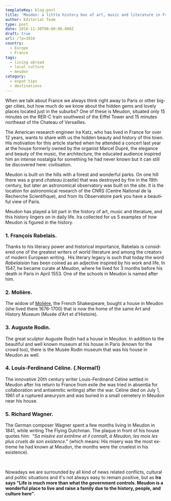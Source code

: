 ```yaml
---
templateKey: blog-post
title: 'Meudon: a little history box of art, music and literature in France'
author: Editorial Team
type: post
date: 2016-11-30T00:00:00.000Z
draft: true
url: /?p=1016
country:
  - Europe
  - France
tags:
  - living abroad
  - local culture
  - meudon
category:
  - expat tips
  - destinations
---
```


<p >
  <span lang="EN-US">When we talk about France we always think right away to Paris or other bigger cities, but how much do we know about the hidden gems and lovely places located just in the suburbs? One of these is Meudon, situated only <span lang="EN-US">15 minutes on the RER-C train southwest of the Eiffel Tower and 15 minutes northeast of the Chateau of Versailles.  
</p>

<p >
  <span lang="EN-US">The American research engineer Ira Katz, who has lived in France for over 12 years, wants to share with us the hidden beauty and history of this town. His motivation for this article started when he attended a concert last year at the house formerly owned by the organist <span lang="EN-US">Marcel Dupré<span lang="EN-US">, the elegance and beauty of the music, the architecture, the educated audience inspired him an intense nostalgia for something he had never known but it can still be discovered here: civilisation. 
</p>

<p >
  <span lang="EN-US">Meudon is built on the hills with a forest and wonderful parks. On one hill there was a grand <em>chateau</em> (castle) that was destroyed by fire in the 19th century, but later an astronomical observatory was built on the site. It is the location for astronomical research of the CNRS (Centre National de la Recherche Scientifique), and from its Observatoire park you have a beautiful view of Paris. <span lang="EN-US"> 
</p>

<p >
  <span lang="EN-US">Meudon has played a bit part in the history of art, music and literature, and this history <span lang="EN-US">lingers on in daily life<span lang="EN-US">. Ira collected for us 5 examples of how Meudon is figured in the history. 
</p>

### 1. François Rabelais.

<p >
  <span lang="EN-US">Thanks to his literacy power and historical importance, <span lang="EN-US">Rabelais is <span lang="EN-US">considered one of the greatest writers of world literature and among the creators of modern European writing.  His literary legacy is such that today the word <i>Rabelaisian </i>has been coined as an adjective inspired by his work and life. In 1547, he became <span lang="EN-US">curate <span lang="EN-US">at <span lang="EN-US">Meudon<span lang="EN-US">, where he lived for 3 months before his death in Paris in April 1553. One of the schools in Meudon is named after him. 
</p>

### 2. Molière.

<p >
  <span lang="EN-US">The widow of <span lang="EN-US"><a href="https://en.wikipedia.org/wiki/Moli%C3%A8re">Molière</a><span lang="EN-US">, the French Shakespeare, bought a house in Meudon (she lived there 1676-1700) that is now the home of the same A<span lang="EN-US">rt and History Museum (Musée d'Art et d'Histoire)<span lang="EN-US">.
</p>

### 3. Auguste Rodin.

<p >
  <span lang="EN-US">The great sculptor Auguste <span lang="EN-US">Rodin <span lang="EN-US">had a house in Meudon. In addition to the beautiful and well known museum at his house in Paris (known for the crowd too), there is the Musée Rodin museum that was his house in Meudon as well.  
</p>

### 4. Louis-Ferdinand Céline. {.Normal1}

<span lang="EN-US">The innovative 20th century writer <span lang="EN-US">Louis-Ferdinand Céline <span lang="EN-US">settled in <span lang="EN-US">Meudon <span lang="EN-US">after his return to France from exile (he was tried in absentia for collaboration and antisemitic writings) after the war. Céline died on July 1, 1961 of a ruptured aneurysm and was buried in a small cemetery in Meudon near his house. 

### 5. Richard Wagner.

<p >
  <span lang="EN-US">The German composer <span lang="EN-US">Wagner spent a few months living in Meudon <span lang="EN-US">in 1841, while writing <span lang="EN-US">The Flying Dutchman<span lang="EN-US">. <span lang="FR">The plaque in front of his house quotes him: <span lang="FR"> “<em>Sa misère est extrême et il connaît, à Meudon, les mois les plus cruels de son existence</em>.” <span lang="EN-US">(which means: His misery was the most extreme he had known at Meudon, the months were the cruelest in his existence). 
</p>

&nbsp;

<p >
  <span lang="EN-US">Nowadays we are surrounded by all kind of news related conflicts, cultural and politic situations and it's not always easy to remain positive, but as <strong>Ira says &#8220;Life is much more than what the government controls. Meudon is a wonderful place to live and raise a family due to the history, people, and culture here&#8221;</strong>. 
</p>
